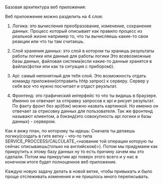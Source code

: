 Базовая архитектура веб приложения:

Веб прилоежение можно разделить на 4 слоя:
1. Логика: это вычисления преобразование, изменение, сохранение данных. Процесс который описывает как 
правило процесс из реальной жизни например то, что ты вычисляешь какие-то свои реакции или что ты там считаешь.

2. Слой хранения данных: это слой в котором ты хранишь результаты работы логики или данные для работы логики
Это всевозможные базы данных, файловая система(если какие-то данные хранятся в файлах(фотки или как та ситуация 
с прибором)).

3. Api: самый непонятный для тебя слой. Это возможность отдать команду приложени(отправить hhtp 
запрос) к серверу. Сервер у себя все что нужно посчитает и отдаст реузльтат.

4. Фронтенд: это графический интерфейс то что ты видишь в браузере. Именно он отвечает за отправку запросов
к api и рисует результат. По факту фронт без api(бэк) можно назвать картинкой. Но именно он отвечает
за отрисовку данных для пользователя. Так же фронтенд называют клиентом, а бэкэнд(это совокупность api 
логики и базы данных) - сервером.


Как я вижу план, по которому ты идешь:
Сначала ты делаешь логику(создать в гите ветку - что-то типа SERVICE_PROCCESS/CALCULATE_<название той
операции которую ты сейчас описываешь(только на английском)>). Потом мы придумаем как прикрутить к этому базу данных 
ну то есть причину зачем мы это сделали. Потом мы прикрутим api поверх этого всего и у нас в конечном итоге 
будет полноценное веб приложение.



Каждую новую задачу делать в новой ветке, чтобы привыкать и было проще отслеживать изменения и не пришлось 
много переписывать.